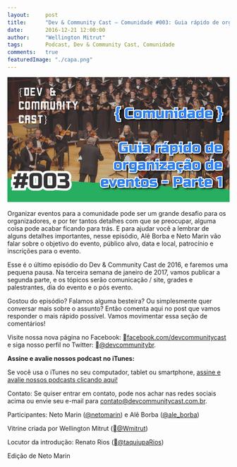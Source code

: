 ```yaml
---
layout:     post
title:      "Dev & Community Cast — Comunidade #003: Guia rápido de organização de eventos — Parte 01"
date:       2016-12-21 12:00:00
author:     "Wellington Mitrut"
tags:       Podcast, Dev & Community Cast, Comunidade
comments:   true
featuredImage: "./capa.png"
---
```


![Capa](./capa.png)

Organizar eventos para a comunidade pode ser um grande desafio para os organizadores, e por ter tantos detalhes com que se preocupar, alguma coisa pode acabar ficando para trás. E para ajudar você a lembrar de alguns detalhes importantes, nesse episódio, Alê Borba e Neto Marin vão falar sobre o objetivo do evento, público alvo, data e local, patrocínio e inscrições para o evento.

Esse é o último episódio do Dev & Community Cast de 2016, e faremos uma pequena pausa. Na terceira semana de janeiro de 2017, vamos publicar a segunda parte, e os tópicos serão comunicação / site, grades e palestrantes, dia do evento e o pós evento.

Gostou do episódio? Falamos alguma besteira? Ou simplesmente quer conversar mais sobre o assunto?
Então comenta aqui no post que vamos responder o mais rápido possível. Vamos movimentar essa seção de comentários!

Visite nossa nova página no Facebook: <a href="http://www.facebook.com/devcommunitycast" target="_blank">facebook.com/devcommunitycast</a> e siga nosso perfil no Twitter: <a href="http://www.twitter.com/devcommunitybr" target="_blank">@devcommunitybr</a>.

**Assine e avalie nossos podcast no iTunes:**

Se você usa o iTunes no seu computador, tablet ou smartphone, <a href="https://itunes.apple.com/br/podcast/dev-community-cast/id1101607027?mt=2" target="_blank">assine e avalie nossos podcasts clicando aqui!</a>

Contato:
Se quiser entrar em contato, pode nos achar nas redes sociais acima ou envie seu e-mail para <a href="mailto:contato@devcommunitycast.com.br">contato@devcommunitycast.com.br</a>.

Participantes: Neto Marin (<a href="https://twitter.com/netomarin" target="_blank">@netomarin</a>) e Alê Borba (<a href="https://twitter.com/ale_borba" target="_blank">@ale_borba</a>)

Vitrine criada por Wellington Mitrut (<a href="https://twitter.com/Wmitrut" target="_blank">@Wmitrut</a>)

Locutor da introdução: Renato Rios (<a href="http://www.twitter.com/taquiupaRios">@taquiupaRios</a>)

Edição de Neto Marin